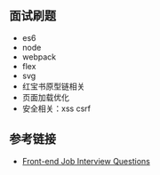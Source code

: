 ## 面试刷题
- es6
- node
- webpack
- flex
- svg
- 红宝书原型链相关
- 页面加载优化
- 安全相关：xss csrf

## 参考链接
- [Front-end Job Interview Questions](https://github.com/h5bp/Front-end-Developer-Interview-Questions 'Front-end Job Interview Questions')